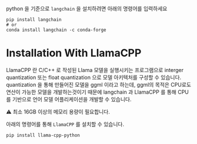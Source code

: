python 을 기준으로 `langchain` 을 설치하려면 아래의 명령어를 입력하세요
```
pip install langchain 
# or
conda install langchain -c conda-forge
```

# Installation With LlamaCPP
LlamaCPP 란 C/C++ 로 작성된 Llama 모델을 실행시키는 프로그램으로 interger quantization 또는 float quantization 으로 모델 아키텍처를 구성할 수 있습니다. quantization 을 통해 만들어진 모델을 ggml 이라고 하는데, ggml의 목적은 CPU로도 연산이 가능한 모델을 개발하는것이기 때문에 langchain 과 LlamaCPP 를 통해 CPU를 기반으로 언어 모델 어플리케이션을 개발할 수 있습니다.

⚠️ 최소 16GB 이상의 메모리 용량이 필요합니다.

아래의 명령어를 통해 `LlamaCPP` 를 설치할 수 있습니다.
```
pip install llama-cpp-python
```

